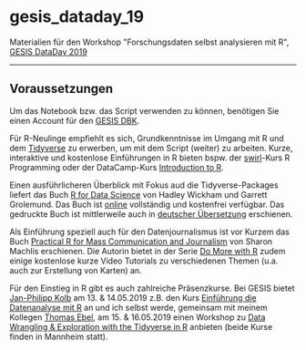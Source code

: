 # gesis_dataday_19
Materialien für den Workshop "Forschungsdaten selbst analysieren mit R", [GESIS DataDay 2019](https://www.gesis.org/angebot/veranstaltungen/gesis-tagungen/dataday2019/)

---

## Voraussetzungen
Um das Notebook bzw. das Script verwenden zu können, benötigen Sie einen Account für den [GESIS DBK](https://dbk.gesis.org/dbksearch/register.asp).

Für R-Neulinge empfiehlt es sich, Grundkenntnisse im Umgang mit R und dem [Tidyverse](https://www.tidyverse.org/) zu erwerben, um mit dem Script (weiter) zu arbeiten.
Kurze, interaktive und kostenlose Einführungen in R bieten bspw. der [swirl](https://swirlstats.com/)-Kurs R Programming oder der DataCamp-Kurs [Introduction to R](https://www.datacamp.com/courses/free-introduction-to-r).

Einen ausführlicheren Überblick mit Fokus aud die Tidyverse-Packages liefert das Buch [R for Data Science](http://shop.oreilly.com/product/0636920034407.do) von Hadley Wickham und Garrett Grolemund. Das Buch ist [online](https://r4ds.had.co.nz/) vollständig und kostenfrei verfügbar. Das gedruckte Buch ist mittlerweile auch in [deutscher Übersetzung](https://www.oreilly.de/buecher/13082/9783960090502-r-f%C3%BCr-data-science.html) erschienen.

Als Einführung speziell auch für den Datenjournalismus ist vor Kurzem das Buch [Practical R for Mass Communication and Journalism](https://www.crcpress.com/Practical-R-for-Mass-Communication-and-Journalism/Machlis/p/book/9781138726918) von Sharon Machlis erschienen. Die Autorin bietet in der Serie [Do More with R](https://www.infoworld.com/video/series/8563/do-more-with-r) zudem einige kostenlose kurze Video Tutorials zu verschiedenen Themen (u.a. auch zur Erstellung von Karten) an.

Für den Einstieg in R gibt es auch zahlreiche Präsenzkurse. Bei GESIS bietet [Jan-Philipp Kolb](https://github.com/Japhilko) am 13. & 14.05.2019 z.B. den Kurs [Einführung die Datenanalyse mit R](https://training.gesis.org/?site=pDetails&child=full&pID=0xE5FEA0B0CD754F68B0754EC1011C08C3) an und ich selbst werde, gemeinsam mit meinem Kollegen [Thomas Ebel](https://github.com/Thomas-Ebel), am 15. & 16.05.2019 einen Workshop zu [Data Wrangling & Exploration with the Tidyverse in R](https://training.gesis.org/?site=pDetails&child=full&pID=0x33C195D77A9F450183D79276838B4E73) anbieten (beide Kurse finden in Mannheim statt).
